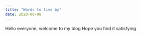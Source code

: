 ```yaml
---
title: "Words to live by"
date: 2020-08-08
---
```


Hello everyone, welcome to my blog.Hope you find it satisfying
